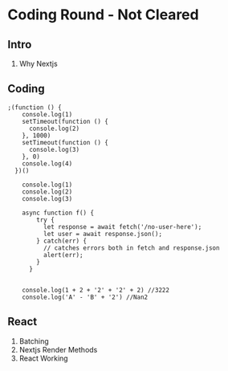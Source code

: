 # Coding Round - Not Cleared

## Intro
1. Why Nextjs 

## Coding

```
;(function () {
    console.log(1)
    setTimeout(function () {
      console.log(2)
    }, 1000)
    setTimeout(function () {
      console.log(3)
    }, 0)
    console.log(4)
  })()

```
```
    console.log(1)
    console.log(2)
    console.log(3)
```
```
    async function f() {
        try {
          let response = await fetch('/no-user-here');
          let user = await response.json();
        } catch(err) {
          // catches errors both in fetch and response.json
          alert(err);
        }
      }
```
```

    console.log(1 + 2 + '2' + '2' + 2) //3222
    console.log('A' - 'B' + '2') //Nan2
```

## React

 1. Batching
 2. Nextjs Render Methods
 3. React Working